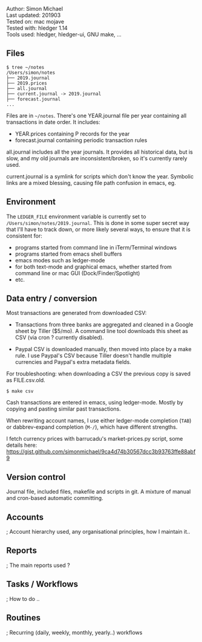 Author:       Simon Michael  
Last updated: 201903  
Tested on:    mac mojave  
Tested with:  hledger 1.14  
Tools used: 
hledger, 
hledger-ui,
GNU make,
...

## Files

```
$ tree ~/notes
/Users/simon/notes
├── 2019.journal
├── 2019.prices
├── all.journal
├── current.journal -> 2019.journal
├── forecast.journal
...
```

Files are in `~/notes`.
There's one YEAR.journal file per year containing all transactions in date order.
It includes:

- YEAR.prices containing P records for the year
- forecast.journal containing periodic transaction rules

all.journal includes all the year journals. 
It provides all historical data, but is slow, and my old journals are inconsistent/broken, so it's currently rarely used.

current.journal is a symlink for scripts which don't know the year.
Symbolic links are a mixed blessing, causing file path confusion in emacs, eg.

## Environment

The `LEDGER_FILE` environment variable is currently set to `/Users/simon/notes/2019.journal`.
This is done in some super secret way that I'll have to track down, or more likely several ways,
to ensure that it is consistent for:

- programs started from command line in iTerm/Terminal windows
- programs started from emacs shell buffers
- emacs modes such as ledger-mode
- for both text-mode and graphical emacs, whether started from command line or mac GUI (Dock/Finder/Spotlight)
- etc.

## Data entry / conversion

Most transactions are generated from downloaded CSV:

- Transactions from three banks are aggregated and cleaned in a Google sheet by Tiller ($5/mo).
  A command line tool downloads this sheet as CSV (via cron ? currently disabled).

- Paypal CSV is downloaded manually, then moved into place by a make rule.
  I use Paypal's CSV because Tiller doesn't handle multiple currencies and Paypal's extra metadata fields.

For troubleshooting: when downloading a CSV the previous copy is saved as FILE.csv.old.

```
$ make csv
```

Cash transactions are entered in emacs, using ledger-mode. 
Mostly by copying and pasting similar past transactions.

When rewriting account names, I use either 
ledger-mode completion (`TAB`) or dabbrev-expand completion (`M-/`),
which have different strengths. 

I fetch currency prices with barrucadu's market-prices.py script, some details here:  
<https://gist.github.com/simonmichael/9ca4d74b30567dcc3b93763ffe88abf9>


## Version control

Journal file, included files, makefile and scripts in git.
A mixture of manual and cron-based automatic committing.

## Accounts

; Account hierarchy used, any organisational principles, how I maintain it..

## Reports

; The main reports used ?

## Tasks / Workflows

; How to do ..

## Routines

; Recurring (daily, weekly, monthly, yearly..) workflows

